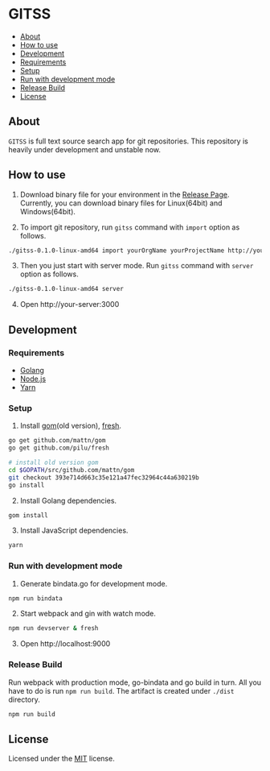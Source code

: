 # GITSS

- [About](#about)
- [How to use](#how-to-use)
- [Development](#development)
 - [Requirements](#requirements)
 - [Setup](#setup)
 - [Run with development mode](#run-with-development-mode)
 - [Release Build](#release-build)
- [License](#license)

## About

`GITSS` is full text source search app for git repositories.
This repository is heavily under development and unstable now.

## How to use

1. Download binary file for your environment in the [Release Page](https://github.com/wadahiro/gitss/releases). Currently, you can download binary files for Linux(64bit) and Windows(64bit). 

2. To import git repository, run `gitss` command with `import` option as follows.

 ```bash
./gitss-0.1.0-linux-amd64 import yourOrgName yourProjectName http://your-git-site/your-git-repo.git
 ```

3. Then you just start with server mode. Run `gitss` command with `server` option as follows.

 ```bash
./gitss-0.1.0-linux-amd64 server
 ```

4. Open http://your-server:3000

## Development

### Requirements 

* [Golang](http://golang.org/)
* [Node.js](https://nodejs.org/)
* [Yarn](https://yarnpkg.com/)

### Setup

1. Install [gom](https://github.com/mattn/gom)(old version), [fresh](https://github.com/pilu/fresh).

```bash
go get github.com/mattn/gom
go get github.com/pilu/fresh

# install old version gom
cd $GOPATH/src/github.com/mattn/gom
git checkout 393e714d663c35e121a47fec32964c44a630219b
go install
```

2. Install Golang dependencies.

```bash
gom install
```

3. Install JavaScript dependencies.

```bash
yarn
```

### Run with development mode

1. Generate bindata.go for development mode.

 ```bash
npm run bindata
 ```

2. Start webpack and gin with watch mode.

 ```bash
npm run devserver & fresh
 ```
 
3. Open http://localhost:9000

### Release Build

Run webpack with production mode, go-bindata and go build in turn. All you have to do is run `npm run build`. The artifact is created under `./dist` directory.

```bash
npm run build
```

## License

Licensed under the [MIT](/LICENSE.txt) license.
